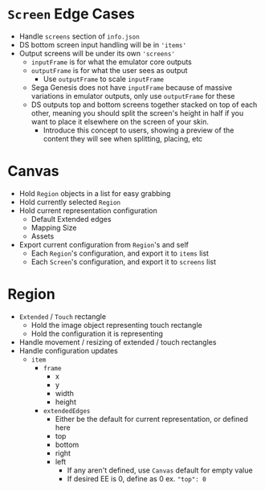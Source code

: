 # `Screen` Edge Cases
* Handle `screens` section of `info.json`
* DS bottom screen input handling will be in `'items'`
* Output screens will be under its own `'screens'`
  * `inputFrame` is for what the emulator core outputs
  * `outputFrame` is for what the user sees as output
    * Use `outputFrame` to scale `inputFrame`
  * Sega Genesis does not have `inputFrame` because of 
  massive variations in emulator outputs, only use `outputFrame` for these
  * DS outputs top and bottom screens together stacked on top of each other,
  meaning you should split the screen's height in half if you want to place 
  it elsewhere on the screen of your skin.
    * Introduce this concept to users, showing a preview of the content they
    will see when splitting, placing, etc

# Canvas
* Hold `Region` objects in a list for easy grabbing
* Hold currently selected `Region`
* Hold current representation configuration
  * Default Extended edges
  * Mapping Size
  * Assets
* Export current configuration from `Region`'s and self 
  * Each `Region`'s configuration, and export it to `items` list
  * Each `Screen`'s configuration, and export it to `screens` list

# Region
* `Extended` / `Touch` rectangle
  * Hold the image object representing touch rectangle
  * Hold the configuration it is representing
* Handle movement / resizing of extended / touch rectangles
* Handle configuration updates
  * `item`
    * `frame`
      * x
      * y
      * width
      * height
    * `extendedEdges`
      * Either be the default for current representation, or defined here
      * top
      * bottom
      * right
      * left
        * If any aren't defined, use `Canvas` default for empty value
        * If desired EE is 0, define as 0 ex. `"top": 0`
